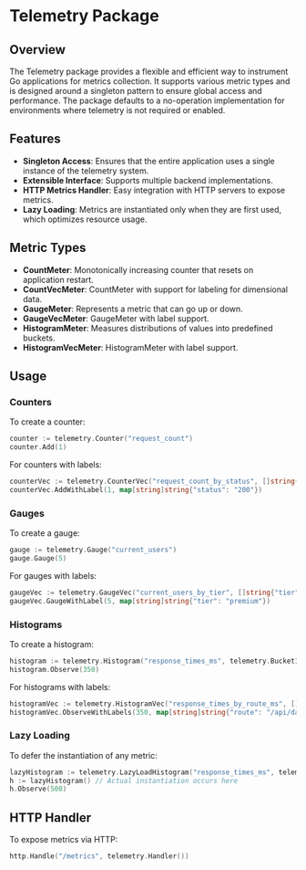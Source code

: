 # Telemetry Package

## Overview
The Telemetry package provides a flexible and efficient way to instrument Go applications for metrics collection. It supports various metric types and is designed around a singleton pattern to ensure global access and performance. The package defaults to a no-operation implementation for environments where telemetry is not required or enabled.

## Features
- **Singleton Access**: Ensures that the entire application uses a single instance of the telemetry system.
- **Extensible Interface**: Supports multiple backend implementations.
- **HTTP Metrics Handler**: Easy integration with HTTP servers to expose metrics.
- **Lazy Loading**: Metrics are instantiated only when they are first used, which optimizes resource usage.

## Metric Types
- **CountMeter**: Monotonically increasing counter that resets on application restart.
- **CountVecMeter**: CountMeter with support for labeling for dimensional data.
- **GaugeMeter**: Represents a metric that can go up or down.
- **GaugeVecMeter**: GaugeMeter with label support.
- **HistogramMeter**: Measures distributions of values into predefined buckets.
- **HistogramVecMeter**: HistogramMeter with label support.

## Usage

### Counters
To create a counter:
```go
counter := telemetry.Counter("request_count")
counter.Add(1)
```

For counters with labels:
```go
counterVec := telemetry.CounterVec("request_count_by_status", []string{"status"})
counterVec.AddWithLabel(1, map[string]string{"status": "200"})
```

### Gauges
To create a gauge:
```go
gauge := telemetry.Gauge("current_users")
gauge.Gauge(5)
```

For gauges with labels:
```go
gaugeVec := telemetry.GaugeVec("current_users_by_tier", []string{"tier"})
gaugeVec.GaugeWithLabel(5, map[string]string{"tier": "premium"})
```

### Histograms
To create a histogram:
```go
histogram := telemetry.Histogram("response_times_ms", telemetry.Bucket10s)
histogram.Observe(350)
```

For histograms with labels:
```go
histogramVec := telemetry.HistogramVec("response_times_by_route_ms", []string{"route"}, telemetry.BucketHTTPReqs)
histogramVec.ObserveWithLabels(350, map[string]string{"route": "/api/data"})
```

### Lazy Loading
To defer the instantiation of any metric:
```go
lazyHistogram := telemetry.LazyLoadHistogram("response_times_ms", telemetry.Bucket10s)
h := lazyHistogram() // Actual instantiation occurs here
h.Observe(500)
```

## HTTP Handler
To expose metrics via HTTP:
```go
http.Handle("/metrics", telemetry.Handler())
```
